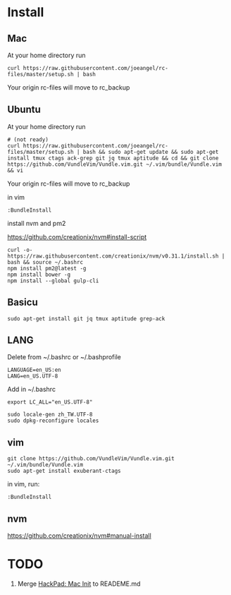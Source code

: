 
# Install

## Mac
At your home directory run

```
curl https://raw.githubusercontent.com/joeangel/rc-files/master/setup.sh | bash
```

Your origin rc-files will move to rc_backup

## Ubuntu 

At your home directory run

```
# (not ready)
curl https://raw.githubusercontent.com/joeangel/rc-files/master/setup.sh | bash && sudo apt-get update && sudo apt-get install tmux ctags ack-grep git jq tmux aptitude && cd && git clone https://github.com/VundleVim/Vundle.vim.git ~/.vim/bundle/Vundle.vim && vi
```

Your origin rc-files will move to rc_backup

in vim

```
:BundleInstall
```

install nvm and pm2

https://github.com/creationix/nvm#install-script

```
curl -o- https://raw.githubusercontent.com/creationix/nvm/v0.31.1/install.sh | bash && source ~/.bashrc
npm install pm2@latest -g
npm install bower -g
npm install --global gulp-cli
```

## Basicu

```
sudo apt-get install git jq tmux aptitude grep-ack
```

## LANG

Delete from ~/.bashrc or ~/.bashprofile

```
LANGUAGE=en_US:en
LANG=en_US.UTF-8
```

Add in ~/.bashrc

```
export LC_ALL="en_US.UTF-8"
```

```
sudo locale-gen zh_TW.UTF-8
sudo dpkg-reconfigure locales
```

## vim

```
git clone https://github.com/VundleVim/Vundle.vim.git ~/.vim/bundle/Vundle.vim
sudo apt-get install exuberant-ctags
```

in vim, run:

```
:BundleInstall
```

## nvm

https://github.com/creationix/nvm#manual-install

# TODO

1. Merge [HackPad: Mac Init](https://dd-tech.hackpad.com/Mac-init.-lfLWcLQ1JPB) to READEME.md
